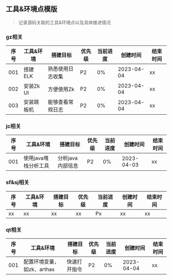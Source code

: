 ## 工具&环境点模版
> 记录源码关联的工具&环境点以及具体推进情况

### gz相关
| 序号  | 工具&环境   | 搭建目标     | 优先级 | 当前进度 | 创建时间       | 结束时间 |
|-----|---------|----------|-----|------|------------|------|
| 001 | 搭建ELK   | 熟悉使用日志收集 | P2  | 0%   | 2023-04-04 | xx   |
| 002 | 安装Zk UI | 方便使用Zk   | P2  | 0%   | 2023-04-04 | xx   |
| 003 | 安装跳板机   | 能够查看常规日志 | P2  | 0%   | 2023-04-04 | xx   |

### jc相关
| 序号  | 工具&环境        | 搭建目标       | 优先级 | 当前进度 | 创建时间       | 结束时间 |
|-----|--------------|------------|-----|------|------------|------|
| 001 | 使用java堆栈分析工具 | 分析java内部信息 | P2  | 0%   | 2023-04-03 | xx   |

### sf&sj相关
| 序号  | 工具&环境 | 搭建目标 | 优先级 | 当前进度 | 创建时间 | 结束时间 |
|-----|-------|------|-----|------|------|------|
| xx  | xx    | xx   | xx  | Px   | xx   | xx   |

### qt相关
| 序号  | 工具&环境             | 搭建目标   | 优先级 | 当前进度 | 创建时间       | 结束时间 |
|-----|-------------------|--------|-----|------|------------|------|
| 001 | 配置环境变量，如zk、arthas | 快速打开指令 | P2  | 0%   | 2023-04-04 | xx   |